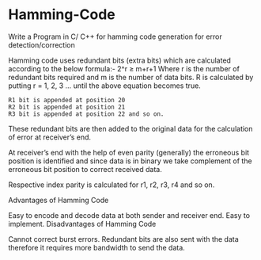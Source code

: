 # Hamming-Code

Write a Program in C/ C++ for hamming code generation for error detection/correction

Hamming code uses redundant bits (extra bits) which are calculated according to the below formula:-
    2^r ≥ m+r+1
Where r is the number of redundant bits required and m is the number of data bits.
    R is calculated by putting r = 1, 2, 3 … until the above equation becomes true.

    R1 bit is appended at position 20
    R2 bit is appended at position 21
    R3 bit is appended at position 22 and so on.
    
These redundant bits are then added to the original data for the calculation of error at receiver’s end.

At receiver’s end with the help of even parity (generally) the erroneous bit position is identified and since data is in binary we take complement of the erroneous bit position to correct received data.

Respective index parity is calculated for r1, r2, r3, r4 and so on.

Advantages of Hamming Code

Easy to encode and decode data at both sender and receiver end.
Easy to implement.
Disadvantages of Hamming Code

Cannot correct burst errors.
Redundant bits are also sent with the data therefore it requires more bandwidth to send the data.
